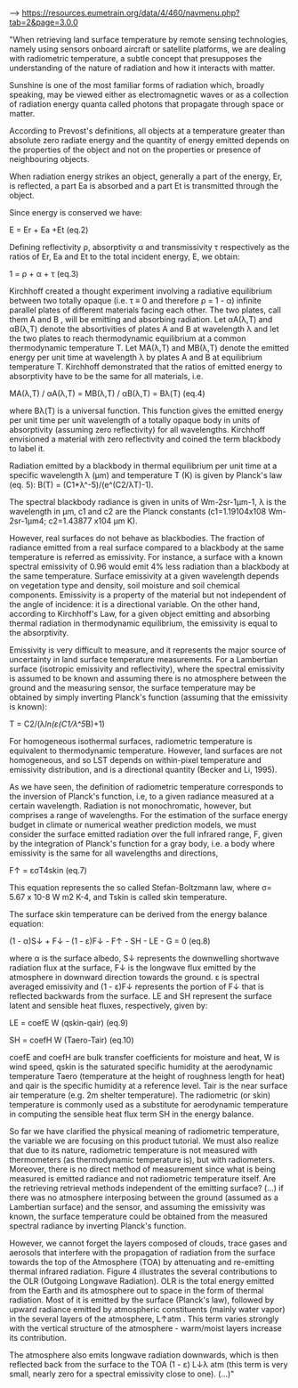 --> https://resources.eumetrain.org/data/4/460/navmenu.php?tab=2&page=3.0.0

"When retrieving land surface temperature by remote sensing technologies, namely using sensors onboard aircraft or satellite platforms, we are dealing with radiometric temperature, a subtle concept that presupposes the understanding of the nature of radiation 
and how it interacts with matter.

Sunshine is one of the most familiar forms of radiation which, broadly speaking, may be viewed either as electromagnetic waves or as a collection of radiation energy quanta called photons that propagate through space or matter.

According to Prevost's definitions, all objects at a temperature greater than absolute zero radiate energy and the quantity of energy emitted depends on the properties of the object and not on the properties or presence of neighbouring objects.

When radiation energy strikes an object, generally a part of the energy, Er, is reflected, a part Ea is absorbed and a part Et is transmitted through the object.

Since energy is conserved we have:

E = Er + Ea +Et (eq.2)

Defining reflectivity ρ, absorptivity α and transmissivity τ respectively as the ratios of Er, Ea and Et to the total incident energy, E, we obtain:

1 = ρ + α + τ (eq.3)

Kirchhoff created a thought experiment involving a radiative equilibrium between two totally opaque (i.e. τ ≡ 0 and therefore ρ = 1 - α) infinite parallel plates of different materials facing each other. The two plates, call them A and B , 
will be emitting and absorbing radiation. Let αA(λ,T) and αB(λ,T) denote the absortivities of plates A and B at wavelength λ and let the two plates to reach thermodynamic equilibrium at a common thermodynamic temperature T. Let MA(λ,T) and MB(λ,T) 
denote the emitted energy per unit time at wavelength λ by plates A and B at equilibrium temperature T. Kirchhoff demonstrated that the ratios of emitted energy to absorptivity have to be the same for all materials, i.e.

MA(λ,T) / αA(λ,T) = MB(λ,T) / αB(λ,T) = Bλ(T) (eq.4)

where Bλ(T) is a universal function. This function gives the emitted energy per unit time per unit wavelength of a totally opaque body in units of absorptivity (assuming zero reflectivity) for all wavelengths. Kirchhoff envisioned a material with zero 
reflectivity and coined the term blackbody to label it.

Radiation emitted by a blackbody in thermal equilibrium per unit time at a specific wavelength λ (μm) and temperature T (K) is given by Planck's law (eq. 5): B(T) = (C1*λ^-5)/(e^(C2/λT)-1).

The spectral blackbody radiance is given in units of Wm-2sr-1μm-1, λ is the wavelength in μm, c1 and c2 are the Planck constants (c1=1.19104x108 Wm-2sr-1μm4; c2=1.43877 x104 μm K).

However, real surfaces do not behave as blackbodies. The fraction of radiance emitted from a real surface compared to a blackbody at the same temperature is referred as emissivity. For instance, a surface with a known spectral emissivity of 0.96 would emit 4% less 
radiation than a blackbody at the same temperature. Surface emissivity at a given wavelength depends on vegetation type and density, soil moisture and soil chemical components. Emissivity is a property of the material but not independent of the angle of incidence: 
it is a directional variable. On the other hand, according to Kirchhoff's Law, for a given object emitting and absorbing thermal radiation in thermodynamic equilibrium, the emissivity is equal to the absorptivity.

Emissivity is very difficult to measure, and it represents the major source of uncertainty in land surface temperature measurements. For a Lambertian surface (isotropic emissivity and reflectivity), where the spectral emissivity is assumed to be known and assuming 
there is no atmosphere between the ground and the measuring sensor, the surface temperature may be obtained by simply inverting Planck's function (assuming that the emissivity is known):

T = C2/(λ*ln(ε(C1/λ^5*B)+1)

For homogeneous isothermal surfaces, radiometric temperature is equivalent to thermodynamic temperature. However, land surfaces are not homogeneous, and so LST depends on within-pixel temperature and emissivity distribution, and is a directional quantity 
(Becker and Li, 1995).

As we have seen, the definition of radiometric temperature corresponds to the inversion of Planck's function, i.e, to a given radiance measured at a certain wavelength. Radiation is not monochromatic, however, but comprises a range of wavelengths. For the 
estimation of the surface energy budget in climate or numerical weather prediction models, we must consider the surface emitted radiation over the full infrared range, F, given by the integration of Planck's function for a gray body, i.e. a body where emissivity
is the same for all wavelengths and directions,

F↑ = εσT4skin  (eq.7)

This equation represents the so called Stefan-Boltzmann law, where σ= 5.67 x 10-8 W m2 K-4, and Tskin is called skin temperature.

The surface skin temperature can be derived from the energy balance equation:

(1 - α)S↓ + F↓ - (1 - ε)F↓ - F↑ - SH - LE - G = 0  (eq.8)

where α is the surface albedo, S↓ represents the downwelling shortwave radiation flux at the surface, F↓ is the longwave flux emitted by the atmosphere in downward direction towards the ground. ε is spectral averaged emissivity and (1 - ε)F↓ represents the portion 
of F↓ that is reflected backwards from the surface. LE and SH represent the surface latent and sensible heat fluxes, respectively, given by:

LE = coefE W (qskin-qair)  (eq.9)

SH = coefH W (Taero-Tair)  (eq.10)

coefE and coefH are bulk transfer coefficients for moisture and heat, W is wind speed, qskin is the saturated specific humidity at the aerodynamic temperature Taero (temperature at the height of roughness length for heat) and qair is the specific humidity at a 
reference level. Tair is the near surface air temperature (e.g. 2m shelter temperature). The radiometric (or skin) temperature is commonly used as a substitute for aerodynamic temperature in computing the sensible heat flux term SH in the energy balance.

So far we have clarified the physical meaning of radiometric temperature, the variable we are focusing on this product tutorial. We must also realize that due to its nature, radiometric temperature is not measured with thermometers (as thermodynamic temperature is), 
but with radiometers. Moreover, there is no direct method of measurement since what is being measured is emitted radiance and not radiometric temperature itself. Are the retrieving retrieval methods independent of the emitting surface?
(...)
if there was no atmosphere interposing between the ground (assumed as a Lambertian surface) and the sensor, and assuming the emissivity was known, the surface temperature could be obtained from the measured spectral radiance by inverting Planck's function.

However, we cannot forget the layers composed of clouds, trace gases and aerosols that interfere with the propagation of radiation from the surface towards the top of the Atmosphere (TOA) by attenuating and re-emitting thermal infrared radiation. Figure 4 illustrates the several contributions to the OLR (Outgoing Longwave Radiation). OLR is the total energy emitted from the Earth and its atmosphere out to space in the form of thermal radiation. Most of it is emitted by the surface (Planck's law), followed by upward radiance emitted by atmospheric constituents (mainly water vapor) in the several layers of the atmosphere, L↑atm . This term varies strongly with the vertical structure of the atmosphere - warm/moist layers increase its contribution.

The atmosphere also emits longwave radiation downwards, which is then reflected back from the surface to the TOA (1 - ε) L↓λ atm (this term is very small, nearly zero for a spectral emissivity close to one). (...)"

